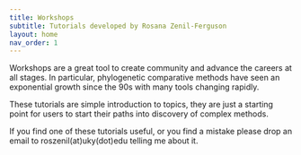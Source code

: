 ```yaml
---
title: Workshops 
subtitle: Tutorials developed by Rosana Zenil-Ferguson
layout: home
nav_order: 1
---
```


Workshops are a great tool to create community and advance the careers at all stages. In particular, phylogenetic comparative methods have seen an exponential growth since the 90s with many tools changing rapidly. 

These tutorials are simple introduction to topics, they are just a starting point for users to start their paths into discovery of complex methods.

If you find one of these tutorials useful, or you find a mistake please drop an email to roszenil(at)uky(dot)edu telling me about it.

